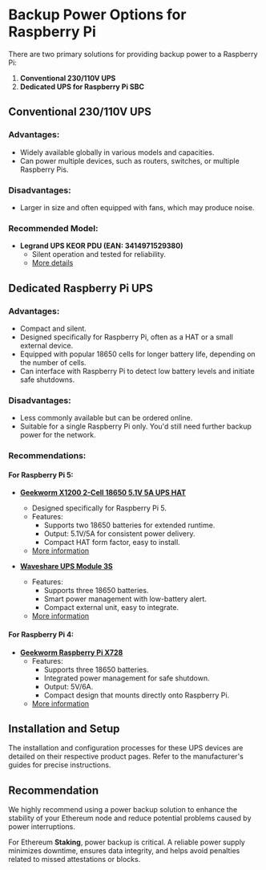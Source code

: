 # Backup Power Options for Raspberry Pi

There are two primary solutions for providing backup power to a Raspberry Pi:

1. **Conventional 230/110V UPS**
2. **Dedicated UPS for Raspberry Pi SBC**

## Conventional 230/110V UPS

### Advantages:

- Widely available globally in various models and capacities.
- Can power multiple devices, such as routers, switches, or multiple Raspberry Pis.

### Disadvantages:

- Larger in size and often equipped with fans, which may produce noise.

### Recommended Model:

- **Legrand UPS KEOR PDU (EAN: 3414971529380)**
  - Silent operation and tested for reliability.
  - [More details](https://www.legrand.pl/pl/e-katalog/produkty/ups-keor-pdu-fr8xfr-mont-rack-310330)

## Dedicated Raspberry Pi UPS

### Advantages:

- Compact and silent.
- Designed specifically for Raspberry Pi, often as a HAT or a small external device.
- Equipped with popular 18650 cells for longer battery life, depending on the number of cells.
- Can interface with Raspberry Pi to detect low battery levels and initiate safe shutdowns.

### Disadvantages:

- Less commonly available but can be ordered online.
- Suitable for a single Raspberry Pi only. You'd still need further backup power for the network.

### Recommendations:

#### For Raspberry Pi 5:

- **[Geekworm X1200 2-Cell 18650 5.1V 5A UPS HAT](https://geekworm.com/products/x1200)**

  - Designed specifically for Raspberry Pi 5.
  - Features:
    - Supports two 18650 batteries for extended runtime.
    - Output: 5.1V/5A for consistent power delivery.
    - Compact HAT form factor, easy to install.
  - [More information](https://geekworm.com/products/x1200)

- **[Waveshare UPS Module 3S](https://www.waveshare.com/ups-module-3s.htm?sku=25603)**

  - Features:
    - Supports three 18650 batteries.
    - Smart power management with low-battery alert.
    - Compact external unit, easy to integrate.
  - [More information](https://www.waveshare.com/ups-module-3s.htm?sku=25603)

#### For Raspberry Pi 4:

- **[Geekworm Raspberry Pi X728](https://geekworm.com/products/x728)**
  - Features:
    - Supports three 18650 batteries.
    - Integrated power management for safe shutdown.
    - Output: 5V/6A.
    - Compact design that mounts directly onto Raspberry Pi.
  - [More information](https://geekworm.com/products/x728)

## Installation and Setup

The installation and configuration processes for these UPS devices are detailed on their respective product pages. Refer to the manufacturer's guides for precise instructions.

## Recommendation

We highly recommend using a power backup solution to enhance the stability of your Ethereum node and reduce potential problems caused by power interruptions.

For Ethereum **Staking**, power backup is critical. A reliable power supply minimizes downtime, ensures data integrity, and helps avoid penalties related to missed attestations or blocks.
